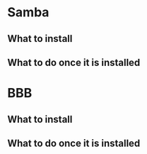 # Samba
## What to install
## What to do once it is installed

# BBB
## What to install
## What to do once it is installed